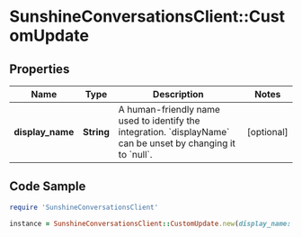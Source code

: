 # SunshineConversationsClient::CustomUpdate

## Properties

Name | Type | Description | Notes
------------ | ------------- | ------------- | -------------
**display_name** | **String** | A human-friendly name used to identify the integration. &#x60;displayName&#x60; can be unset by changing it to &#x60;null&#x60;. | [optional] 

## Code Sample

```ruby
require 'SunshineConversationsClient'

instance = SunshineConversationsClient::CustomUpdate.new(display_name: My awesome integration)
```


